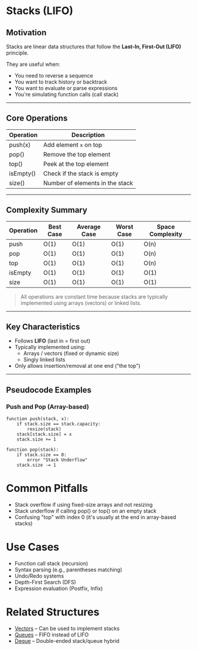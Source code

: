 # Stacks (LIFO)

## Motivation

Stacks are linear data structures that follow the **Last-In, First-Out (LIFO)** principle.

They are useful when:
- You need to reverse a sequence
- You want to track history or backtrack
- You want to evaluate or parse expressions
- You're simulating function calls (call stack)

---

## Core Operations

| Operation   | Description                       |
|-------------|-----------------------------------|
| push(x)     | Add element `x` on top            |
| pop()       | Remove the top element            |
| top()       | Peek at the top element           |
| isEmpty()   | Check if the stack is empty       |
| size()      | Number of elements in the stack   |

---

## Complexity Summary

| Operation | Best Case | Average Case | Worst Case  | Space Complexity  |
|-----------|-----------|--------------|-------------|-------------------|
| push      | O(1)      | O(1)         | O(1)        | O(n)              |
| pop       | O(1)      | O(1)         | O(1)        | O(n)              |
| top       | O(1)      | O(1)         | O(1)        | O(n)              |
| isEmpty   | O(1)      | O(1)         | O(1)        | O(1)              |
| size      | O(1)      | O(1)         | O(1)        | O(1)              |

> All operations are constant time because stacks are typically implemented using arrays (vectors) or linked lists.

---

## Key Characteristics

- Follows **LIFO** (last in = first out)
- Typically implemented using:
  - Arrays / vectors (fixed or dynamic size)
  - Singly linked lists
- Only allows insertion/removal at one end ("the top")

---

## Pseudocode Examples

### Push and Pop (Array-based)

```pseudo
function push(stack, x):
    if stack.size == stack.capacity:
        resize(stack)
    stack[stack.size] = x
    stack.size += 1

function pop(stack):
    if stack.size == 0:
        error "Stack Underflow"
    stack.size -= 1
```

# Common Pitfalls
- Stack overflow if using fixed-size arrays and not resizing
- Stack underflow if calling pop() or top() on an empty stack
- Confusing "top" with index 0 (it's usually at the end in array-based stacks)

# Use Cases
- Function call stack (recursion)
- Syntax parsing (e.g., parentheses matching)
- Undo/Redo systems
- Depth-First Search (DFS)
- Expression evaluation (Postfix, Infix)

# Related Structures
- [Vectors](02_Vectors.md) – Can be used to implement stacks
- [Queues](04_Queues.md) – FIFO instead of LIFO
- [Deque](05_Deque.md) – Double-ended stack/queue hybrid

